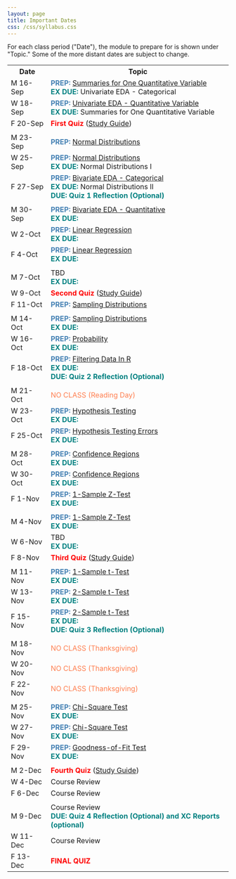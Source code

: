 ```yaml
---
layout: page
title: Important Dates
css: /css/syllabus.css
---
```


<div class="alert alert-info">
For each class period ("Date"), the module to prepare for is shown under "Topic." Some of the more distant dates are subject to change.
</div>

<table width="100%">
<tr><th width="18%">Date</th><th width="82%">Topic</th></tr>
<!---
<tr><td>W 4-Sep</td><td><span style="color:steelblue;font-weight:bold">PREP:</span> <a href="Syllabus-Current">Syllabus</a> and <a href="../modules/WhyStats">Why Stats is Important?</a></td></tr>
<tr><td>F 6-Sep</td><td><span style="color:steelblue;font-weight:bold">PREP:</span> <a href="../modules/FoundationalDefns">Foundational Definitions</a><br>
<span style="color:teal;font-weight:bold">EX DUE:</span> <a href="../modules/WhyStats">Why Stats is Important?</a></td></tr>
<tr><td></td><td></td></tr>

<tr><td>M 9-Sep</td><td><span style="color:steelblue;font-weight:bold">PREP:</span> <a href="../modules/DataProduction">Data Production</a><br>
<span style="color:teal;font-weight:bold">EX DUE:</span> </td></tr>
<tr><td>W 11-Sep</td><td><span style="color:steelblue;font-weight:bold">PREP:</span> <a href="../modules/GettingDataIntoR">Getting Data Into R</a><br>
<span style="color:teal;font-weight:bold">EX DUE:</span> </td></tr>
<tr><td>F 13-Sep</td><td><span style="color:steelblue;font-weight:bold">PREP:</span> <a href="../modules/UEDACat">Univariate EDA - Categorical</a><br>
<span style="color:teal;font-weight:bold">EX DUE:</span> </td></tr>
<tr><td></td><td></td></tr>
--->

<tr><td>M 16-Sep</td><td><span style="color:steelblue;font-weight:bold">PREP:</span> <a href="../modules/UEDAQuant1">Summaries for One Quantitative Variable</a><br>
<span style="color:teal;font-weight:bold">EX DUE:</span> Univariate EDA - Categorical</span></td></tr>
<tr><td>W 18-Sep</td><td><span style="color:steelblue;font-weight:bold">PREP:</span> <a href="../modules/UEDAQuant2">Univariate EDA - Quantitative Variable</a><br>
<span style="color:teal;font-weight:bold">EX DUE:</span> Summaries for One Quantitative Variable</span></td></tr>
<tr><td>F 20-Sep</td><td><span style="color:red;font-weight:bold">First Quiz</span> (<a href="QuizGuide/quiz1">Study Guide</a>)</td></tr>
<tr><td></td><td></td></tr>

<tr><td>M 23-Sep</td><td><span style="color:steelblue;font-weight:bold">PREP:</span> <a href="../modules/NormalDist">Normal Distributions</a></td></tr>
<tr><td>W 25-Sep</td><td><span style="color:steelblue;font-weight:bold">PREP:</span> <a href="../modules/NormalDist">Normal Distributions</a><br>
<span style="color:teal;font-weight:bold">EX DUE:</span> Normal Distributions I</td></tr>
<tr><td>F 27-Sep</td><td><span style="color:steelblue;font-weight:bold">PREP:</span> <a href="../modules/BEDACat">Bivariate EDA - Categorical</a><br>
<span style="color:teal;font-weight:bold">EX DUE:</span> Normal Distributions II<br>
<span style="color:teal;font-weight:bold">DUE: Quiz 1 Reflection (Optional)</span></td></tr>
<tr><td></td><td></td></tr>

<tr><td>M 30-Sep</td><td><span style="color:steelblue;font-weight:bold">PREP:</span> <a href="../modules/BEDAQuant">Bivariate EDA - Quantitative</a><br>
<span style="color:teal;font-weight:bold">EX DUE:</span> </td></tr>
<tr><td>W 2-Oct</td><td><span style="color:steelblue;font-weight:bold">PREP:</span> <a href="../modules/LinearRegression">Linear Regression</a><br>
<span style="color:teal;font-weight:bold">EX DUE:</span> </td></tr>
<tr><td>F 4-Oct</td><td><span style="color:steelblue;font-weight:bold">PREP:</span> <a href="../modules/LinearRegression">Linear Regression</a><br>
<span style="color:teal;font-weight:bold">EX DUE:</span> </td></tr>
<tr><td></td><td></td></tr>

<tr><td>M 7-Oct</td><td>TBD<br>
<span style="color:teal;font-weight:bold">EX DUE:</span> </td></tr>
<tr><td>W 9-Oct</td><td><span style="color:red;font-weight:bold">Second Quiz</span> (<a href="QuizGuide/quiz">Study Guide</a>)</td></tr>
<tr><td>F 11-Oct</td><td><span style="color:steelblue;font-weight:bold">PREP:</span> <a href="../modules/SamplingDist">Sampling Distributions</a></td></tr>
<tr><td></td><td></td></tr>

<tr><td>M 14-Oct</td><td><span style="color:steelblue;font-weight:bold">PREP:</span> <a href="../modules/SamplingDist">Sampling Distributions</a><br>
<span style="color:teal;font-weight:bold">EX DUE:</span> </td></tr>
<tr><td>W 16-Oct</td><td><span style="color:steelblue;font-weight:bold">PREP:</span> <a href="../modules/Probability">Probability</a><br>
<span style="color:teal;font-weight:bold">EX DUE:</span> </td></tr>
<tr><td>F 18-Oct</td><td><span style="color:steelblue;font-weight:bold">PREP:</span> <a href="../modules/FilteringDataInR">Filtering Data In R</a><br>
<span style="color:teal;font-weight:bold">EX DUE:</span> <br><span style="color:teal;font-weight:bold">DUE: Quiz 2 Reflection (Optional)</span></td></tr>
<tr><td></td><td></td></tr>

<tr><td>M 21-Oct</td><td><span style="color:coral">NO CLASS (Reading Day)</span></td></tr>
<tr><td>W 23-Oct</td><td><span style="color:steelblue;font-weight:bold">PREP:</span> <a href="../modules/HypTesting">Hypothesis Testing</a><br>
<span style="color:teal;font-weight:bold">EX DUE:</span> </td></tr>
<tr><td>F 25-Oct</td><td><span style="color:steelblue;font-weight:bold">PREP:</span> <a href="../modules/HypTestingErrs">Hypothesis Testing Errors</a><br>
<span style="color:teal;font-weight:bold">EX DUE:</span> </td></tr>
<tr><td></td><td></td></tr>

<tr><td>M 28-Oct</td><td><span style="color:steelblue;font-weight:bold">PREP:</span> <a href="../modules/ConfRegions">Confidence Regions</a><br>
<span style="color:teal;font-weight:bold">EX DUE:</span> </td></tr>
<tr><td>W 30-Oct</td><td><span style="color:steelblue;font-weight:bold">PREP:</span> <a href="../modules/ConfRegions">Confidence Regions</a><br>
<span style="color:teal;font-weight:bold">EX DUE:</span> </td></tr>
<tr><td>F 1-Nov</td><td><span style="color:steelblue;font-weight:bold">PREP:</span> <a href="../modules/1SampleZ">1-Sample Z-Test</a><br>
<span style="color:teal;font-weight:bold">EX DUE:</span> </td></tr>
<tr><td></td><td></td></tr>

<tr><td>M 4-Nov</td><td><span style="color:steelblue;font-weight:bold">PREP:</span> <a href="../modules/1SampleZ">1-Sample Z-Test</a><br>
<span style="color:teal;font-weight:bold">EX DUE:</span> </td></tr>
<tr><td>W 6-Nov</td><td>TBD<br>
<span style="color:teal;font-weight:bold">EX DUE:</span> </td></tr>
<tr><td>F 8-Nov</td><td><span style="color:red;font-weight:bold">Third Quiz</span> (<a href="QuizGuide/quiz">Study Guide</a>)</td></tr>
<tr><td></td><td></td></tr>

<tr><td>M 11-Nov</td><td><span style="color:steelblue;font-weight:bold">PREP:</span> <a href="../modules/1Samplet">1-Sample t-Test</a><br>
<span style="color:teal;font-weight:bold">EX DUE:</span> </td></tr>
<tr><td>W 13-Nov</td><td><span style="color:steelblue;font-weight:bold">PREP:</span> <a href="../modules/2Samplet">2-Sample t-Test</a><br>
<span style="color:teal;font-weight:bold">EX DUE:</span> </td></tr>
<tr><td>F 15-Nov</td><td><span style="color:steelblue;font-weight:bold">PREP:</span> <a href="../modules/2Samplet">2-Sample t-Test</a><br>
<span style="color:teal;font-weight:bold">EX DUE:</span> <br><span style="color:teal;font-weight:bold">DUE: Quiz 3 Reflection (Optional)</span></td></tr>
<tr><td></td><td></td></tr>

<tr><td>M 18-Nov</td><td><span style="color:coral">NO CLASS (Thanksgiving)</span></td></tr>
<tr><td>W 20-Nov</td><td><span style="color:coral">NO CLASS (Thanksgiving)</span></td></tr>
<tr><td>F 22-Nov</td><td><span style="color:coral">NO CLASS (Thanksgiving)</span></td></tr>
<tr><td></td><td></td></tr>

<tr><td>M 25-Nov</td><td><span style="color:steelblue;font-weight:bold">PREP:</span> <a href="../modules/ChiSquare">Chi-Square Test</a><br>
<span style="color:teal;font-weight:bold">EX DUE:</span> </td></tr>
<tr><td>W 27-Nov</td><td><span style="color:steelblue;font-weight:bold">PREP:</span> <a href="../modules/ChiSquare">Chi-Square Test</a><br>
<span style="color:teal;font-weight:bold">EX DUE:</span> </td></tr>
<tr><td>F 29-Nov</td><td><span style="color:steelblue;font-weight:bold">PREP:</span> <a href="../modules/GOFTest">Goodness-of-Fit Test</a><br>
<span style="color:teal;font-weight:bold">EX DUE:</span> </td></tr>
<tr><td></td><td></td></tr>

<tr><td>M 2-Dec</td><td><span style="color:red;font-weight:bold">Fourth Quiz</span> (<a href="QuizGuide/quiz">Study Guide</a>)</td></tr>
<tr><td>W 4-Dec</td><td>Course Review</td></tr>
<tr><td>F 6-Dec</td><td>Course Review</td></tr>
<tr><td></td><td></td></tr>

<tr><td>M 9-Dec</td>
    <td>Course Review<br><span style="color:teal;font-weight:bold">DUE: Quiz 4 Reflection (Optional) and XC Reports (optional)</span></td></tr>
<tr><td>W 11-Dec</td><td>Course Review</td></tr>
<tr><td>F 13-Dec</td>
    <td colspan="2"><span style="color:red;font-weight:bold">FINAL QUIZ</span></td></tr>
</table>

